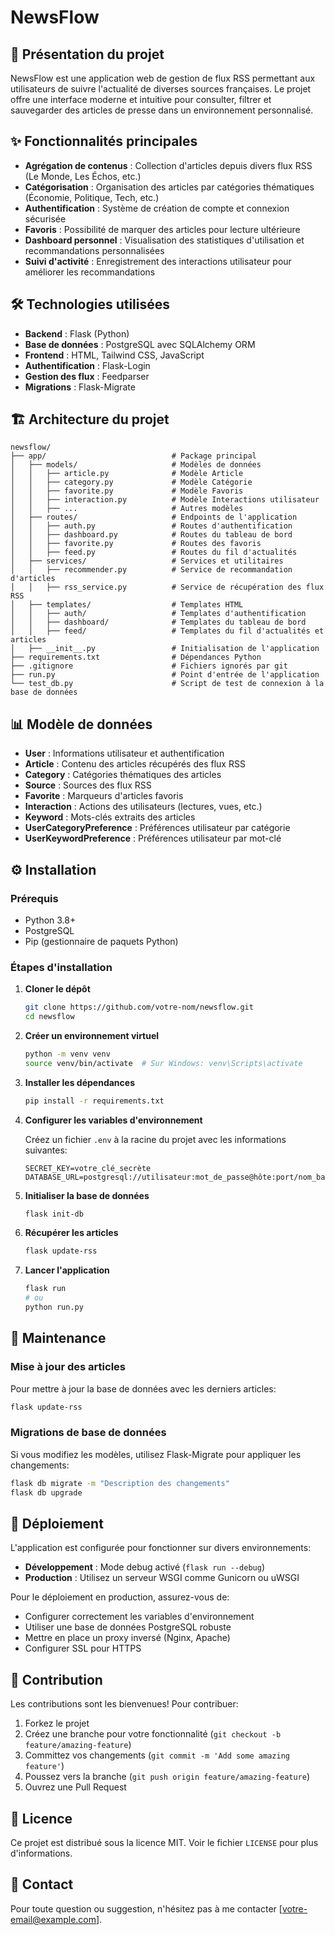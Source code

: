 # NewsFlow

## 📰 Présentation du projet

NewsFlow est une application web de gestion de flux RSS permettant aux utilisateurs de suivre l'actualité de diverses sources françaises. Le projet offre une interface moderne et intuitive pour consulter, filtrer et sauvegarder des articles de presse dans un environnement personnalisé.

## ✨ Fonctionnalités principales

- **Agrégation de contenus** : Collection d'articles depuis divers flux RSS (Le Monde, Les Échos, etc.)
- **Catégorisation** : Organisation des articles par catégories thématiques (Économie, Politique, Tech, etc.)
- **Authentification** : Système de création de compte et connexion sécurisée
- **Favoris** : Possibilité de marquer des articles pour lecture ultérieure
- **Dashboard personnel** : Visualisation des statistiques d'utilisation et recommandations personnalisées
- **Suivi d'activité** : Enregistrement des interactions utilisateur pour améliorer les recommandations

## 🛠️ Technologies utilisées

- **Backend** : Flask (Python)
- **Base de données** : PostgreSQL avec SQLAlchemy ORM
- **Frontend** : HTML, Tailwind CSS, JavaScript
- **Authentification** : Flask-Login
- **Gestion des flux** : Feedparser
- **Migrations** : Flask-Migrate

## 🏗️ Architecture du projet

```
newsflow/
├── app/                            # Package principal
│   ├── models/                     # Modèles de données
│   │   ├── article.py              # Modèle Article
│   │   ├── category.py             # Modèle Catégorie
│   │   ├── favorite.py             # Modèle Favoris
│   │   ├── interaction.py          # Modèle Interactions utilisateur
│   │   ├── ...                     # Autres modèles
│   ├── routes/                     # Endpoints de l'application
│   │   ├── auth.py                 # Routes d'authentification
│   │   ├── dashboard.py            # Routes du tableau de bord
│   │   ├── favorite.py             # Routes des favoris
│   │   ├── feed.py                 # Routes du fil d'actualités
│   ├── services/                   # Services et utilitaires
│   │   ├── recommender.py          # Service de recommandation d'articles
│   │   ├── rss_service.py          # Service de récupération des flux RSS
│   ├── templates/                  # Templates HTML
│   │   ├── auth/                   # Templates d'authentification
│   │   ├── dashboard/              # Templates du tableau de bord
│   │   ├── feed/                   # Templates du fil d'actualités et articles
│   ├── __init__.py                 # Initialisation de l'application
├── requirements.txt                # Dépendances Python
├── .gitignore                      # Fichiers ignorés par git
├── run.py                          # Point d'entrée de l'application
└── test_db.py                      # Script de test de connexion à la base de données
```

## 📊 Modèle de données

- **User** : Informations utilisateur et authentification
- **Article** : Contenu des articles récupérés des flux RSS
- **Category** : Catégories thématiques des articles
- **Source** : Sources des flux RSS
- **Favorite** : Marqueurs d'articles favoris
- **Interaction** : Actions des utilisateurs (lectures, vues, etc.)
- **Keyword** : Mots-clés extraits des articles
- **UserCategoryPreference** : Préférences utilisateur par catégorie
- **UserKeywordPreference** : Préférences utilisateur par mot-clé

## ⚙️ Installation

### Prérequis
- Python 3.8+
- PostgreSQL
- Pip (gestionnaire de paquets Python)

### Étapes d'installation

1. **Cloner le dépôt**
   ```bash
   git clone https://github.com/votre-nom/newsflow.git
   cd newsflow
   ```

2. **Créer un environnement virtuel**
   ```bash
   python -m venv venv
   source venv/bin/activate  # Sur Windows: venv\Scripts\activate
   ```

3. **Installer les dépendances**
   ```bash
   pip install -r requirements.txt
   ```

4. **Configurer les variables d'environnement**
   
   Créez un fichier `.env` à la racine du projet avec les informations suivantes:
   ```
   SECRET_KEY=votre_clé_secrète
   DATABASE_URL=postgresql://utilisateur:mot_de_passe@hôte:port/nom_base_de_données
   ```

5. **Initialiser la base de données**
   ```bash
   flask init-db
   ```

6. **Récupérer les articles**
   ```bash
   flask update-rss
   ```

7. **Lancer l'application**
   ```bash
   flask run
   # ou
   python run.py
   ```

## 🔄 Maintenance

### Mise à jour des articles
Pour mettre à jour la base de données avec les derniers articles:
```bash
flask update-rss
```

### Migrations de base de données
Si vous modifiez les modèles, utilisez Flask-Migrate pour appliquer les changements:
```bash
flask db migrate -m "Description des changements"
flask db upgrade
```

## 🚀 Déploiement

L'application est configurée pour fonctionner sur divers environnements:

- **Développement** : Mode debug activé (`flask run --debug`)
- **Production** : Utilisez un serveur WSGI comme Gunicorn ou uWSGI

Pour le déploiement en production, assurez-vous de:
- Configurer correctement les variables d'environnement
- Utiliser une base de données PostgreSQL robuste
- Mettre en place un proxy inversé (Nginx, Apache)
- Configurer SSL pour HTTPS

## 🤝 Contribution

Les contributions sont les bienvenues! Pour contribuer:

1. Forkez le projet
2. Créez une branche pour votre fonctionnalité (`git checkout -b feature/amazing-feature`)
3. Committez vos changements (`git commit -m 'Add some amazing feature'`)
4. Poussez vers la branche (`git push origin feature/amazing-feature`)
5. Ouvrez une Pull Request

## 📝 Licence

Ce projet est distribué sous la licence MIT. Voir le fichier `LICENSE` pour plus d'informations.

## 📧 Contact

Pour toute question ou suggestion, n'hésitez pas à me contacter [votre-email@example.com].


